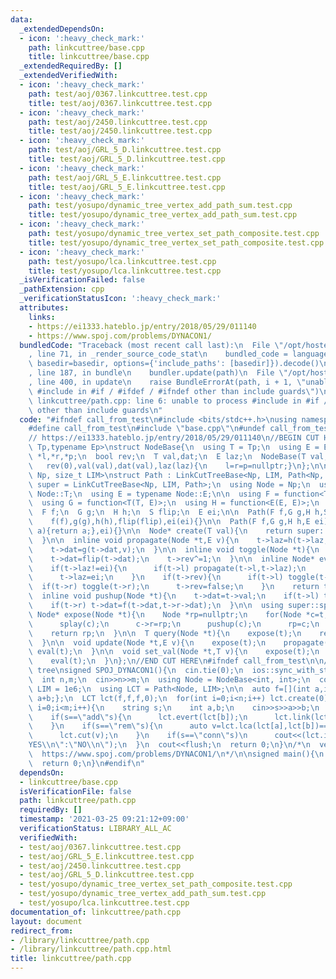 ```yaml
---
data:
  _extendedDependsOn:
  - icon: ':heavy_check_mark:'
    path: linkcuttree/base.cpp
    title: linkcuttree/base.cpp
  _extendedRequiredBy: []
  _extendedVerifiedWith:
  - icon: ':heavy_check_mark:'
    path: test/aoj/0367.linkcuttree.test.cpp
    title: test/aoj/0367.linkcuttree.test.cpp
  - icon: ':heavy_check_mark:'
    path: test/aoj/2450.linkcuttree.test.cpp
    title: test/aoj/2450.linkcuttree.test.cpp
  - icon: ':heavy_check_mark:'
    path: test/aoj/GRL_5_D.linkcuttree.test.cpp
    title: test/aoj/GRL_5_D.linkcuttree.test.cpp
  - icon: ':heavy_check_mark:'
    path: test/aoj/GRL_5_E.linkcuttree.test.cpp
    title: test/aoj/GRL_5_E.linkcuttree.test.cpp
  - icon: ':heavy_check_mark:'
    path: test/yosupo/dynamic_tree_vertex_add_path_sum.test.cpp
    title: test/yosupo/dynamic_tree_vertex_add_path_sum.test.cpp
  - icon: ':heavy_check_mark:'
    path: test/yosupo/dynamic_tree_vertex_set_path_composite.test.cpp
    title: test/yosupo/dynamic_tree_vertex_set_path_composite.test.cpp
  - icon: ':heavy_check_mark:'
    path: test/yosupo/lca.linkcuttree.test.cpp
    title: test/yosupo/lca.linkcuttree.test.cpp
  _isVerificationFailed: false
  _pathExtension: cpp
  _verificationStatusIcon: ':heavy_check_mark:'
  attributes:
    links:
    - https://ei1333.hateblo.jp/entry/2018/05/29/011140
    - https://www.spoj.com/problems/DYNACON1/
  bundledCode: "Traceback (most recent call last):\n  File \"/opt/hostedtoolcache/Python/3.9.7/x64/lib/python3.9/site-packages/onlinejudge_verify/documentation/build.py\"\
    , line 71, in _render_source_code_stat\n    bundled_code = language.bundle(stat.path,\
    \ basedir=basedir, options={'include_paths': [basedir]}).decode()\n  File \"/opt/hostedtoolcache/Python/3.9.7/x64/lib/python3.9/site-packages/onlinejudge_verify/languages/cplusplus.py\"\
    , line 187, in bundle\n    bundler.update(path)\n  File \"/opt/hostedtoolcache/Python/3.9.7/x64/lib/python3.9/site-packages/onlinejudge_verify/languages/cplusplus_bundle.py\"\
    , line 400, in update\n    raise BundleErrorAt(path, i + 1, \"unable to process\
    \ #include in #if / #ifdef / #ifndef other than include guards\")\nonlinejudge_verify.languages.cplusplus_bundle.BundleErrorAt:\
    \ linkcuttree/path.cpp: line 6: unable to process #include in #if / #ifdef / #ifndef\
    \ other than include guards\n"
  code: "#ifndef call_from_test\n#include <bits/stdc++.h>\nusing namespace std;\n\n\
    #define call_from_test\n#include \"base.cpp\"\n#undef call_from_test\n\n#endif\n\
    // https://ei1333.hateblo.jp/entry/2018/05/29/011140\n//BEGIN CUT HERE\ntemplate<typename\
    \ Tp,typename Ep>\nstruct NodeBase{\n  using T = Tp;\n  using E = Ep;\n  NodeBase\
    \ *l,*r,*p;\n  bool rev;\n  T val,dat;\n  E laz;\n  NodeBase(T val,E laz):\n \
    \   rev(0),val(val),dat(val),laz(laz){\n    l=r=p=nullptr;}\n};\n\ntemplate<typename\
    \ Np, size_t LIM>\nstruct Path : LinkCutTreeBase<Np, LIM, Path<Np, LIM>>{\n  using\
    \ super = LinkCutTreeBase<Np, LIM, Path>;\n  using Node = Np;\n  using T = typename\
    \ Node::T;\n  using E = typename Node::E;\n\n  using F = function<T(T, T)>;\n\
    \  using G = function<T(T, E)>;\n  using H = function<E(E, E)>;\n  using S = function<T(T)>;\n\
    \  F f;\n  G g;\n  H h;\n  S flip;\n  E ei;\n\n  Path(F f,G g,H h,S flip,E ei):\n\
    \    f(f),g(g),h(h),flip(flip),ei(ei){}\n\n  Path(F f,G g,H h,E ei):\n    Path(f,g,h,[](T\
    \ a){return a;},ei){}\n\n  Node* create(T val){\n    return super::create(Node(val,ei));\n\
    \  }\n\n  inline void propagate(Node *t,E v){\n    t->laz=h(t->laz,v);\n    t->val=g(t->val,v);\n\
    \    t->dat=g(t->dat,v);\n  }\n\n  inline void toggle(Node *t){\n    swap(t->l,t->r);\n\
    \    t->dat=flip(t->dat);\n    t->rev^=1;\n  }\n\n  inline Node* eval(Node *t){\n\
    \    if(t->laz!=ei){\n      if(t->l) propagate(t->l,t->laz);\n      if(t->r) propagate(t->r,t->laz);\n\
    \      t->laz=ei;\n    }\n    if(t->rev){\n      if(t->l) toggle(t->l);\n    \
    \  if(t->r) toggle(t->r);\n      t->rev=false;\n    }\n    return t;\n  }\n\n\
    \  inline void pushup(Node *t){\n    t->dat=t->val;\n    if(t->l) t->dat=f(t->l->dat,t->dat);\n\
    \    if(t->r) t->dat=f(t->dat,t->r->dat);\n  }\n\n  using super::splay;\n\n  inline\
    \ Node* expose(Node *t){\n    Node *rp=nullptr;\n    for(Node *c=t;c;c=c->p){\n\
    \      splay(c);\n      c->r=rp;\n      pushup(c);\n      rp=c;\n    }\n    splay(t);\n\
    \    return rp;\n  }\n\n  T query(Node *t){\n    expose(t);\n    return t->dat;\n\
    \  }\n\n  void update(Node *t,E v){\n    expose(t);\n    propagate(t,v);\n   \
    \ eval(t);\n  }\n\n  void set_val(Node *t,T v){\n    expose(t);\n    t->val=v;\n\
    \    eval(t);\n  }\n};\n//END CUT HERE\n#ifndef call_from_test\n\n// test dynamic\
    \ tree\nsigned SPOJ_DYNACON1(){\n  cin.tie(0);\n  ios::sync_with_stdio(0);\n\n\
    \  int n,m;\n  cin>>n>>m;\n  using Node = NodeBase<int, int>;\n  constexpr size_t\
    \ LIM = 1e6;\n  using LCT = Path<Node, LIM>;\n\n  auto f=[](int a,int b){return\
    \ a+b;};\n  LCT lct(f,f,f,0);\n  for(int i=0;i<n;i++) lct.create(0);\n\n  for(int\
    \ i=0;i<m;i++){\n    string s;\n    int a,b;\n    cin>>s>>a>>b;\n    a--;b--;\n\
    \    if(s==\"add\"s){\n      lct.evert(lct[b]);\n      lct.link(lct[a],lct[b]);\n\
    \    }\n    if(s==\"rem\"s){\n      auto v=lct.lca(lct[a],lct[b])==lct[a]?lct[b]:lct[a];\n\
    \      lct.cut(v);\n    }\n    if(s==\"conn\"s)\n      cout<<(lct.is_connected(lct[a],lct[b])?\"\
    YES\\n\":\"NO\\n\");\n  }\n  cout<<flush;\n  return 0;\n}\n/*\n  verified on 2020/10/28\n\
    \  https://www.spoj.com/problems/DYNACON1/\n*/\n\nsigned main(){\n  //SPOJ_DYNACON1();\n\
    \  return 0;\n}\n#endif\n"
  dependsOn:
  - linkcuttree/base.cpp
  isVerificationFile: false
  path: linkcuttree/path.cpp
  requiredBy: []
  timestamp: '2021-03-25 09:21:12+09:00'
  verificationStatus: LIBRARY_ALL_AC
  verifiedWith:
  - test/aoj/0367.linkcuttree.test.cpp
  - test/aoj/GRL_5_E.linkcuttree.test.cpp
  - test/aoj/2450.linkcuttree.test.cpp
  - test/aoj/GRL_5_D.linkcuttree.test.cpp
  - test/yosupo/dynamic_tree_vertex_set_path_composite.test.cpp
  - test/yosupo/dynamic_tree_vertex_add_path_sum.test.cpp
  - test/yosupo/lca.linkcuttree.test.cpp
documentation_of: linkcuttree/path.cpp
layout: document
redirect_from:
- /library/linkcuttree/path.cpp
- /library/linkcuttree/path.cpp.html
title: linkcuttree/path.cpp
---
```

